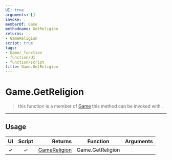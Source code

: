 ```yaml
---
UI: true
arguments: []
invoke: .
memberOf: Game
methodname: GetReligion
returns:
- GameReligion
script: true
tags:
- Game/_function
- function/UI
- function/script
title: Game.GetReligion
---
```

# Game.GetReligion
> this function is a member of [Game](civ-6/lua/Game.md)
> this method can be invoked with `.`
-----
## Usage
|  UI | Script | Returns | Function | Arguments |
|:---:|:------:|-------:|:--------:|:---------|
|✓|✓|[GameReligion](civ-6/lua/GameReligion.md)|Game.GetReligion||
